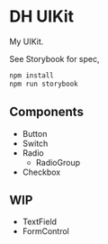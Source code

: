 # DH UIKit

My UIKit.

See Storybook for spec,

```bash
npm install
npm run storybook
```

## Components

- Button
- Switch
- Radio
  - RadioGroup
- Checkbox

## WIP

- TextField
- FormControl
